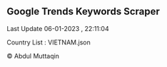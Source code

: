 

## Google Trends Keywords Scraper 
 
Last Update 06-01-2023 , 22:11:04

Country List :
VIETNAM.json



© Abdul Muttaqin 
